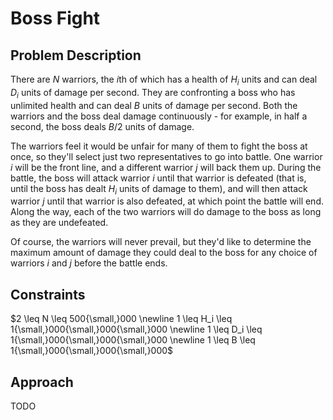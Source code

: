# Boss Fight

## Problem Description

There are $N$ warriors, the $i\text{th}$ of which has a health of $H_i$ units and can deal $D_i$ units of damage per second. They are confronting a boss who has unlimited health and can deal $B$ units of damage per second. Both the warriors and the boss deal damage continuously - for example, in half a second, the boss deals $B/2$  units of damage.

The warriors feel it would be unfair for many of them to fight the boss at once, so they'll select just two representatives to go into battle. One warrior $i$ will be the front line, and a different warrior $j$ will back them up. During the battle, the boss will attack warrior $i$ until that warrior is defeated (that is, until the boss has dealt $H_i$ units of damage to them), and will then attack warrior $j$ until that warrior is also defeated, at which point the battle will end. Along the way, each of the two warriors will do damage to the boss as long as they are undefeated.

Of course, the warriors will never prevail, but they'd like to determine the maximum amount of damage they could deal to the boss for any choice of warriors $i$ and $j$ before the battle ends.

## Constraints

$2 \leq N \leq 500{\small,}000 \newline 1 \leq H_i \leq 1{\small,}000{\small,}000{\small,}000 \newline 1 \leq D_i \leq 1{\small,}000{\small,}000{\small,}000 \newline 1 \leq B \leq 1{\small,}000{\small,}000{\small,}000$

## Approach

TODO